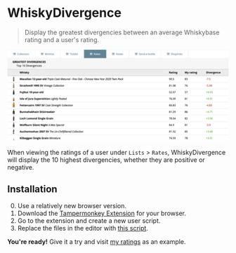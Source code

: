 # WhiskyDivergence

> Display the greatest divergencies between an average Whiskybase rating and a user's rating.

![](screenshot.png)

When viewing the ratings of a user under `Lists` > `Rates`, WhiskyDivergence will display the 10 highest divergencies, whether they are positive or negative.

## Installation

0. Use a relatively new browser version.
1. Download the [Tampermonkey Extension](https://www.tampermonkey.net/) for your browser.
2. Go to the extension and create a new user script.
3. Replace the files in the editor with [this script](https://raw.githubusercontent.com/dominikbraun/whisky-divergence/main/whisky-divergence.js?token=AIXBQK35L6N2X4ENW4AQQ53BF5HYS).

**You're ready!** Give it a try and visit [my ratings](https://www.whiskybase.com/profile/dominikbraun/lists/ratings) as an example.

